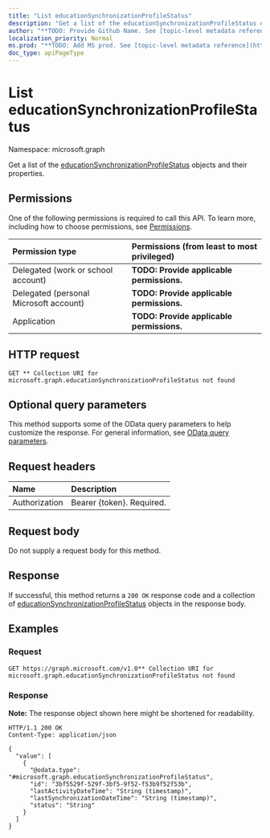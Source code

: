 ```yaml
---
title: "List educationSynchronizationProfileStatus"
description: "Get a list of the educationSynchronizationProfileStatus objects and their properties."
author: "**TODO: Provide Github Name. See [topic-level metadata reference](https://msgo.azurewebsites.net/add/document/guidelines/metadata.html#topic-level-metadata)**"
localization_priority: Normal
ms.prod: "**TODO: Add MS prod. See [topic-level metadata reference](https://msgo.azurewebsites.net/add/document/guidelines/metadata.html#topic-level-metadata)**"
doc_type: apiPageType
---
```


# List educationSynchronizationProfileStatus
Namespace: microsoft.graph



Get a list of the [educationSynchronizationProfileStatus](../resources/educationsynchronizationprofilestatus.md) objects and their properties.

## Permissions
One of the following permissions is required to call this API. To learn more, including how to choose permissions, see [Permissions](/graph/permissions-reference).

|Permission type|Permissions (from least to most privileged)|
|:---|:---|
|Delegated (work or school account)|**TODO: Provide applicable permissions.**|
|Delegated (personal Microsoft account)|**TODO: Provide applicable permissions.**|
|Application|**TODO: Provide applicable permissions.**|

## HTTP request

<!-- {
  "blockType": "ignored"
}
-->
``` http
GET ** Collection URI for microsoft.graph.educationSynchronizationProfileStatus not found
```

## Optional query parameters
This method supports some of the OData query parameters to help customize the response. For general information, see [OData query parameters](/graph/query-parameters).

## Request headers
|Name|Description|
|:---|:---|
|Authorization|Bearer {token}. Required.|

## Request body
Do not supply a request body for this method.

## Response

If successful, this method returns a `200 OK` response code and a collection of [educationSynchronizationProfileStatus](../resources/educationsynchronizationprofilestatus.md) objects in the response body.

## Examples

### Request
<!-- {
  "blockType": "request",
  "name": "list_educationsynchronizationprofilestatus"
}
-->
``` http
GET https://graph.microsoft.com/v1.0** Collection URI for microsoft.graph.educationSynchronizationProfileStatus not found
```


### Response
**Note:** The response object shown here might be shortened for readability.
<!-- {
  "blockType": "response",
  "truncated": true,
  "@odata.type": "Collection(microsoft.graph.educationSynchronizationProfileStatus)"
}
-->
``` http
HTTP/1.1 200 OK
Content-Type: application/json

{
  "value": [
    {
      "@odata.type": "#microsoft.graph.educationSynchronizationProfileStatus",
      "id": "3bf5529f-529f-3bf5-9f52-f53b9f52f53b",
      "lastActivityDateTime": "String (timestamp)",
      "lastSynchronizationDateTime": "String (timestamp)",
      "status": "String"
    }
  ]
}
```


